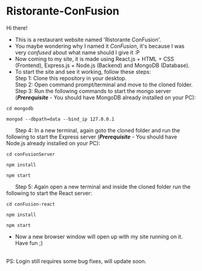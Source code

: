 # Ristorante-ConFusion
Hi there!
* This is a restaurant website named 'Ristorante ConFusion'.
* You maybe wondering why I named it _ConFusion_, it's because I was very _confused_ about what name should I give it :P
* Now coming to my site, it is made using React.js + HTML + CSS (Frontend), Express.js + Node.js (Backend) and MongoDB (Database).
* To start the site and see it working, follow these steps:<br/>
Step 1: Clone this repository in your desktop.<br/>
Step 2: Open command prompt/terminal and move to the cloned folder.<br/>
Step 3: Run the following commands to start the mongo server (_**Prerequisite**_ - You should have MongoDB already installed on your PC):
```batchfile
cd mongodb
```
```batchfile
mongod --dbpath=data --bind_ip 127.0.0.1
```
&nbsp;&nbsp;&nbsp;&nbsp;&nbsp;&nbsp;Step 4: In a new terminal, again goto the cloned folder and run the following to start the Express server (_**Prerequisite**_ - You should have Node.js already installed on your PC):
```batchfile
cd conFusionServer
```
```batchfile
npm install
```
```batchfile
npm start
```
&nbsp;&nbsp;&nbsp;&nbsp;&nbsp;&nbsp;Step 5: Again open a new terminal and inside the cloned folder run the following to start the React server:
```batchfile
cd conFusion-react
```
```batchfile
npm install
```
```batchfile
npm start
```
* Now a new browser window will open up with my site running on it. Have fun ;)
<br/>
PS: Login still requires some bug fixes, will update soon.
